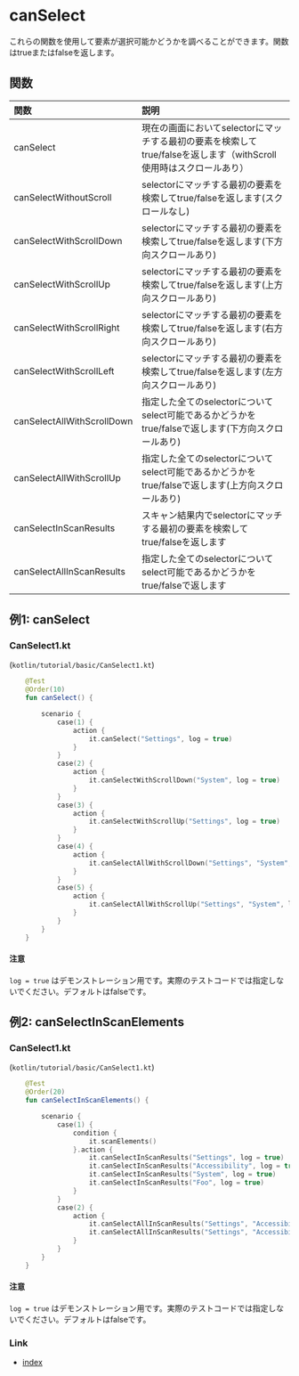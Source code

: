 # canSelect

これらの関数を使用して要素が選択可能かどうかを調べることができます。関数はtrueまたはfalseを返します。

## 関数

| 関数                         | 説明                                                                      |
|:---------------------------|:------------------------------------------------------------------------|
| canSelect                  | 現在の画面においてselectorにマッチする最初の要素を検索してtrue/falseを返します（withScroll使用時はスクロールあり） |
| canSelectWithoutScroll     | selectorにマッチする最初の要素を検索してtrue/falseを返します(スクロールなし)                        |
| canSelectWithScrollDown    | selectorにマッチする最初の要素を検索してtrue/falseを返します(下方向スクロールあり)                     |
| canSelectWithScrollUp      | selectorにマッチする最初の要素を検索してtrue/falseを返します(上方向スクロールあり)                     |
| canSelectWithScrollRight   | selectorにマッチする最初の要素を検索してtrue/falseを返します(右方向スクロールあり)                     |
| canSelectWithScrollLeft    | selectorにマッチする最初の要素を検索してtrue/falseを返します(左方向スクロールあり)                     |
| canSelectAllWithScrollDown | 指定した全てのselectorについてselect可能であるかどうかをtrue/falseで返します(下方向スクロールあり)          |
| canSelectAllWithScrollUp   | 指定した全てのselectorについてselect可能であるかどうかをtrue/falseで返します(上方向スクロールあり)          |
| canSelectInScanResults     | スキャン結果内でselectorにマッチする最初の要素を検索してtrue/falseを返します                         |
| canSelectAllInScanResults  | 指定した全てのselectorについてselect可能であるかどうかをtrue/falseで返します                      |

## 例1: canSelect

### CanSelect1.kt

(`kotlin/tutorial/basic/CanSelect1.kt`)

```kotlin
    @Test
    @Order(10)
    fun canSelect() {

        scenario {
            case(1) {
                action {
                    it.canSelect("Settings", log = true)
                }
            }
            case(2) {
                action {
                    it.canSelectWithScrollDown("System", log = true)
                }
            }
            case(3) {
                action {
                    it.canSelectWithScrollUp("Settings", log = true)
                }
            }
            case(4) {
                action {
                    it.canSelectAllWithScrollDown("Settings", "System", log = true)
                }
            }
            case(5) {
                action {
                    it.canSelectAllWithScrollUp("Settings", "System", log = true)
                }
            }
        }
    }
```

#### 注意

`log = true` はデモンストレーション用です。実際のテストコードでは指定しないでください。デフォルトはfalseです。

## 例2: canSelectInScanElements

### CanSelect1.kt

(`kotlin/tutorial/basic/CanSelect1.kt`)

```kotlin
    @Test
    @Order(20)
    fun canSelectInScanElements() {

        scenario {
            case(1) {
                condition {
                    it.scanElements()
                }.action {
                    it.canSelectInScanResults("Settings", log = true)
                    it.canSelectInScanResults("Accessibility", log = true)
                    it.canSelectInScanResults("System", log = true)
                    it.canSelectInScanResults("Foo", log = true)
                }
            }
            case(2) {
                action {
                    it.canSelectAllInScanResults("Settings", "Accessibility", "System", log = true)
                    it.canSelectAllInScanResults("Settings", "Accessibility", "Foo", log = true)
                }
            }
        }
    }
```

#### 注意

`log = true` はデモンストレーション用です。実際のテストコードでは指定しないでください。デフォルトはfalseです。

### Link

- [index](../../../index_ja.md)
